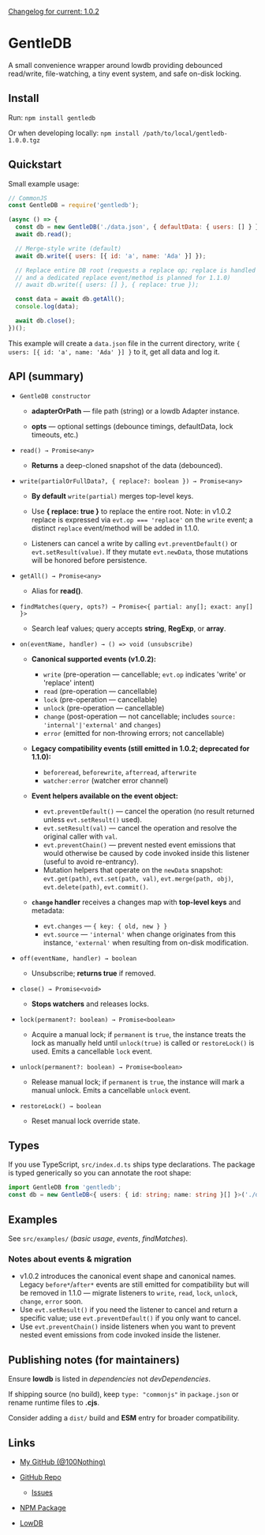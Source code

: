 [Changelog for current: 1.0.2](https://github.com/100Nothing/gentledb/releases/tag/v1.0.2)

# GentleDB

A small convenience wrapper around lowdb providing debounced read/write, file-watching, a tiny event system, and safe on-disk locking.

## Install

Run:
`npm install gentledb`

Or when developing locally:
`npm install /path/to/local/gentledb-1.0.0.tgz`

## Quickstart

Small example usage:

```js
// CommonJS
const GentleDB = require('gentledb');

(async () => {
  const db = new GentleDB('./data.json', { defaultData: { users: [] } });
  await db.read();

  // Merge-style write (default)
  await db.write({ users: [{ id: 'a', name: 'Ada' }] });

  // Replace entire DB root (requests a replace op; replace is handled as a write with op='replace'
  // and a dedicated replace event/method is planned for 1.1.0)
  // await db.write({ users: [] }, { replace: true });

  const data = await db.getAll();
  console.log(data);

  await db.close();
})();
```

This example will create a `data.json` file in the current directory, write `{ users: [{ id: 'a', name: 'Ada' }] }` to it, get all data and log it.

## API (summary)

* `GentleDB constructor`

  * **adapterOrPath** — file path (string) or a lowdb Adapter instance.

  * **opts** — optional settings (debounce timings, defaultData, lock timeouts, etc.)

* `read() → Promise<any>`

  * **Returns** a deep-cloned snapshot of the data (debounced).

* `write(partialOrFullData?, { replace?: boolean }) → Promise<any>`

  * **By default** `write(partial)` merges top-level keys.

  * Use **{ replace: true }** to replace the entire root. Note: in v1.0.2 replace is expressed via `evt.op === 'replace'` on the `write` event; a distinct `replace` event/method will be added in 1.1.0.

  * Listeners can cancel a write by calling `evt.preventDefault()` or `evt.setResult(value)`. If they mutate `evt.newData`, those mutations will be honored before persistence.

* `getAll() → Promise<any>`

  * Alias for **read()**.

* `findMatches(query, opts?) → Promise<{ partial: any[]; exact: any[] }>`

  * Search leaf values; query accepts **string**, **RegExp**, or **array**.

* `on(eventName, handler) → () => void (unsubscribe)`

  * **Canonical supported events (v1.0.2):**

    * `write` (pre-operation — cancellable; `evt.op` indicates 'write' or 'replace' intent)
    * `read` (pre-operation — cancellable)
    * `lock` (pre-operation — cancellable)
    * `unlock` (pre-operation — cancellable)
    * `change` (post-operation — not cancellable; includes `source: 'internal'|'external'` and `changes`)
    * `error` (emitted for non-throwing errors; not cancellable)

  * **Legacy compatibility events (still emitted in 1.0.2; deprecated for 1.1.0):**

    * `beforeread`, `beforewrite`, `afterread`, `afterwrite`
    * `watcher:error` (watcher error channel)

  * **Event helpers available on the event object:**

    * `evt.preventDefault()` — cancel the operation (no result returned unless `evt.setResult()` used).
    * `evt.setResult(val)` — cancel the operation and resolve the original caller with `val`.
    * `evt.preventChain()` — prevent nested event emissions that would otherwise be caused by code invoked inside this listener (useful to avoid re-entrancy).
    * Mutation helpers that operate on the `newData` snapshot: `evt.get(path)`, `evt.set(path, val)`, `evt.merge(path, obj)`, `evt.delete(path)`, `evt.commit()`.

  * **`change` handler** receives a changes map with **top-level keys** and metadata:

    * `evt.changes` — `{ key: { old, new } }`
    * `evt.source` — `'internal'` when change originates from this instance, `'external'` when resulting from on-disk modification.

* `off(eventName, handler) → boolean`

  * Unsubscribe; **returns true** if removed.

* `close() → Promise<void>`

  * **Stops watchers** and releases locks.

* `lock(permanent?: boolean) → Promise<boolean>`

  * Acquire a manual lock; if `permanent` is `true`, the instance treats the lock as manually held until `unlock(true)` is called or `restoreLock()` is used. Emits a cancellable `lock` event.

* `unlock(permanent?: boolean) → Promise<boolean>`

  * Release manual lock; if `permanent` is `true`, the instance will mark a manual unlock. Emits a cancellable `unlock` event.

* `restoreLock() → boolean`

  * Reset manual lock override state.

## Types

If you use TypeScript, `src/index.d.ts` ships type declarations. The package is typed generically so you can annotate the root shape:

```ts
import GentleDB from 'gentledb';
const db = new GentleDB<{ users: { id: string; name: string }[] }>('./data.json');
```

## Examples

See `src/examples/` (*basic usage*, *events*, *findMatches*).

### Notes about events & migration

* v1.0.2 introduces the canonical event shape and canonical names. Legacy `before*`/`after*` events are still emitted for compatibility but will be removed in 1.1.0 — migrate listeners to `write`, `read`, `lock`, `unlock`, `change`, `error` soon.
* Use `evt.setResult()` if you need the listener to cancel and return a specific value; use `evt.preventDefault()` if you only want to cancel.
* Use `evt.preventChain()` inside listeners when you want to prevent nested event emissions from code invoked inside the listener.

## Publishing notes (for maintainers)

Ensure **lowdb** is listed in *dependencies* not *devDependencies*.

If shipping source (no build), keep `type: "commonjs"` in `package.json` or rename runtime files to **.cjs**.

Consider adding a `dist/` build and **ESM** entry for broader compatibility.

## Links

* [My GitHub (@100Nothing)](https://github.com/100Nothing)
* [GitHub Repo](https://github.com/100Nothing/gentledb)

  * [Issues](https://github.com/100Nothing/gentledb/issues)
* [NPM Package](https://www.npmjs.com/package/gentledb)
* [LowDB](https://github.com/typicode/lowdb)